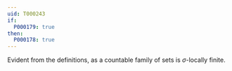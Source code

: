 ```yaml
---
uid: T000243
if:
  P000179: true
then:
  P000178: true
---
```


Evident from the definitions, as a countable family of sets is $\sigma$-locally finite.
